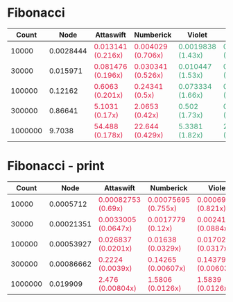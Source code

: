 # Fibonacci

|Count|Node|Attaswift|Numberick|Violet|GMP|Python|
|-----|----|---------|---------|------|---|------|
|   10000|0.0028444|<span style="color:#df1c44">0.013141 (0.216x)</span>|<span style="color:#df1c44">0.004029 (0.706x)</span>|<span style="color:#39a275">0.0019838 (1.43x)</span>|<span style="color:#39a275">0.00083742 (3.4x)</span>|<span style="color:#39a275">0.0023317 (1.22x)</span>
|   30000|0.015971|<span style="color:#df1c44">0.081476 (0.196x)</span>|<span style="color:#df1c44">0.030341 (0.526x)</span>|<span style="color:#39a275">0.010447 (1.53x)</span>|<span style="color:#39a275">0.0046999 (3.4x)</span>|0.015739 (1.01x)
|  100000|0.12162|<span style="color:#df1c44">0.6063 (0.201x)</span>|<span style="color:#df1c44">0.24341 (0.5x)</span>|<span style="color:#39a275">0.073334 (1.66x)</span>|<span style="color:#39a275">0.03524 (3.45x)</span>|<span style="color:#39a275">0.10544 (1.15x)</span>
|  300000|0.86641|<span style="color:#df1c44">5.1031 (0.17x)</span>|<span style="color:#df1c44">2.0653 (0.42x)</span>|<span style="color:#39a275">0.502 (1.73x)</span>|<span style="color:#39a275">0.2594 (3.34x)</span>|<span style="color:#39a275">0.75376 (1.15x)</span>
| 1000000|9.7038|<span style="color:#df1c44">54.488 (0.178x)</span>|<span style="color:#df1c44">22.644 (0.429x)</span>|<span style="color:#39a275">5.3381 (1.82x)</span>|<span style="color:#39a275">2.8506 (3.4x)</span>|<span style="color:#39a275">8.1052 (1.2x)</span>

# Fibonacci - print

|Count|Node|Attaswift|Numberick|Violet|GMP|Python|
|-----|----|---------|---------|------|---|------|
|   10000|0.0005712|<span style="color:#df1c44">0.00082753 (0.69x)</span>|<span style="color:#df1c44">0.00075695 (0.755x)</span>|<span style="color:#df1c44">0.00069597 (0.821x)</span>|<span style="color:#39a275">5.6375e-05 (10.1x)</span>|<span style="color:#39a275">0.0001059 (5.39x)</span>
|   30000|0.00021351|<span style="color:#df1c44">0.0033005 (0.0647x)</span>|<span style="color:#df1c44">0.0017779 (0.12x)</span>|<span style="color:#df1c44">0.0024155 (0.0884x)</span>|<span style="color:#39a275">0.00013681 (1.56x)</span>|<span style="color:#df1c44">0.00071059 (0.3x)</span>
|  100000|0.00053927|<span style="color:#df1c44">0.026837 (0.0201x)</span>|<span style="color:#df1c44">0.01638 (0.0329x)</span>|<span style="color:#df1c44">0.017026 (0.0317x)</span>|<span style="color:#df1c44">0.00058552 (0.921x)</span>|<span style="color:#df1c44">0.0054974 (0.0981x)</span>
|  300000|0.00086662|<span style="color:#df1c44">0.2224 (0.0039x)</span>|<span style="color:#df1c44">0.14265 (0.00607x)</span>|<span style="color:#df1c44">0.14379 (0.00603x)</span>|<span style="color:#df1c44">0.0021175 (0.409x)</span>|<span style="color:#df1c44">0.035298 (0.0246x)</span>
| 1000000|0.019909|<span style="color:#df1c44">2.476 (0.00804x)</span>|<span style="color:#df1c44">1.5806 (0.0126x)</span>|<span style="color:#df1c44">1.5839 (0.0126x)</span>|<span style="color:#39a275">0.011109 (1.79x)</span>|<span style="color:#df1c44">0.36809 (0.0541x)</span>
